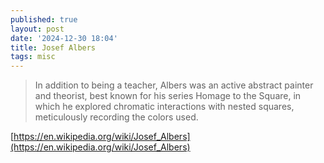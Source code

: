 ```yaml
---
published: true
layout: post
date: '2024-12-30 18:04'
title: Josef Albers
tags: misc 
---
```

> In addition to being a teacher, Albers was an active abstract painter and theorist, best known for his series Homage to the Square, in which he explored chromatic interactions with nested squares, meticulously recording the colors used.

[https://en.wikipedia.org/wiki/Josef_Albers](https://en.wikipedia.org/wiki/Josef_Albers)
